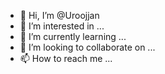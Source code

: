 - 👋 Hi, I’m @Uroojjan
- 👀 I’m interested in ...
- 🌱 I’m currently learning ...
- 💞️ I’m looking to collaborate on ...
- 📫 How to reach me ...

<!---
Uroojjan/Uroojjan is a ✨ special ✨ repository because its `README.md` (this file) appears on your GitHub profile.
You can click the Preview link to take a look at your changes.
--->
